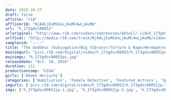 ```yaml
---
date: 2018-10-27
draft: false
affsite: "r18"
afflinkr18: "NjA4LjEuMS4xLjAuMC4wLjAuMA"
url: "h_173gdsc00052"
urloriginal: "http://www.r18.com/videos/vod/movies/detail/-/id=h_173gdsc00052"
urlfinal: "http://media.r18.com/track/NjA4LjEuMS4xLjAuMC4wLjAuMA/videos/vod/movies/detail/-/id=h_173gdsc00052"
samplevid: "----"
title: "The Goddess (Subjugation/Big Vibrator/Torture & Rape/Hermaphrodite) Akemi Horiuchi"
mainimgurl: "pics.r18.com/digital/video/h_173gdsc00052/h_173gdsc00052ps.jpg"
mainimgs: "h_173gdsc00052ps.jpg"
releasedate: "Oct. 18, 2016"
duration: 111
productioncomp: "GIGA"
girls: ['Akemi Horiuchi']
categories: ['Humiliation', 'Female Detective', 'Featured Actress', 'Special Effects', 'Big Vibrator']
imgurls: ['pics.r18.com/digital/video/h_173gdsc00052/h_173gdsc00052jp-1.jpg', 'pics.r18.com/digital/video/h_173gdsc00052/h_173gdsc00052jp-2.jpg', 'pics.r18.com/digital/video/h_173gdsc00052/h_173gdsc00052jp-3.jpg', 'pics.r18.com/digital/video/h_173gdsc00052/h_173gdsc00052jp-4.jpg', 'pics.r18.com/digital/video/h_173gdsc00052/h_173gdsc00052jp-5.jpg', 'pics.r18.com/digital/video/h_173gdsc00052/h_173gdsc00052jp-6.jpg', 'pics.r18.com/digital/video/h_173gdsc00052/h_173gdsc00052jp-7.jpg', 'pics.r18.com/digital/video/h_173gdsc00052/h_173gdsc00052jp-8.jpg', 'pics.r18.com/digital/video/h_173gdsc00052/h_173gdsc00052jp-9.jpg', 'pics.r18.com/digital/video/h_173gdsc00052/h_173gdsc00052jp-10.jpg', 'pics.r18.com/digital/video/h_173gdsc00052/h_173gdsc00052jp-11.jpg', 'pics.r18.com/digital/video/h_173gdsc00052/h_173gdsc00052jp-12.jpg', 'pics.r18.com/digital/video/h_173gdsc00052/h_173gdsc00052jp-13.jpg', 'pics.r18.com/digital/video/h_173gdsc00052/h_173gdsc00052jp-14.jpg', 'pics.r18.com/digital/video/h_173gdsc00052/h_173gdsc00052jp-15.jpg', 'pics.r18.com/digital/video/h_173gdsc00052/h_173gdsc00052jp-16.jpg', 'pics.r18.com/digital/video/h_173gdsc00052/h_173gdsc00052jp-17.jpg', 'pics.r18.com/digital/video/h_173gdsc00052/h_173gdsc00052jp-18.jpg', 'pics.r18.com/digital/video/h_173gdsc00052/h_173gdsc00052jp-19.jpg', 'pics.r18.com/digital/video/h_173gdsc00052/h_173gdsc00052jp-20.jpg']
imgs: ['h_173gdsc00052jp-1.jpg', 'h_173gdsc00052jp-2.jpg', 'h_173gdsc00052jp-3.jpg', 'h_173gdsc00052jp-4.jpg', 'h_173gdsc00052jp-5.jpg', 'h_173gdsc00052jp-6.jpg', 'h_173gdsc00052jp-7.jpg', 'h_173gdsc00052jp-8.jpg', 'h_173gdsc00052jp-9.jpg', 'h_173gdsc00052jp-10.jpg', 'h_173gdsc00052jp-11.jpg', 'h_173gdsc00052jp-12.jpg', 'h_173gdsc00052jp-13.jpg', 'h_173gdsc00052jp-14.jpg', 'h_173gdsc00052jp-15.jpg', 'h_173gdsc00052jp-16.jpg', 'h_173gdsc00052jp-17.jpg', 'h_173gdsc00052jp-18.jpg', 'h_173gdsc00052jp-19.jpg', 'h_173gdsc00052jp-20.jpg']
---
```


